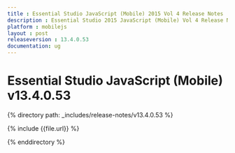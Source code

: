 ```yaml
---
title : Essential Studio JavaScript (Mobile) 2015 Vol 4 Release Notes
description : Essential Studio 2015 JavaScript (Mobile) Vol 4 Release Notes
platform : mobilejs
layout : post
releaseversion : 13.4.0.53
documentation: ug
---
```


# Essential Studio JavaScript (Mobile) v13.4.0.53

{% directory path: _includes/release-notes/v13.4.0.53 %}

{% include {{file.url}} %}

{% enddirectory %}